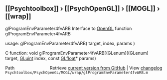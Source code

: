 ## [[Psychtoolbox]] &#8250; [[PsychOpenGL]] &#8250; [[MOGL]] &#8250; [[wrap]]

glProgramEnvParameter4fvARB  Interface to [OpenGL](OpenGL) function glProgramEnvParameter4fvARB  
  
usage:  glProgramEnvParameter4fvARB( target, index, params )  
  
C function:  void glProgramEnvParameter4fvARB[(GLenum]((GLenum) target, [GLuint](GLuint) index, const [GLfloat](GLfloat)\* params)  




<div class="code_header" style="text-align:right;">
  <span style="float:left;">Path&nbsp;&nbsp;</span> <span class="counter">Retrieve <a href=
  "https://raw.github.com/Psychtoolbox-3/Psychtoolbox-3/beta/Psychtoolbox/PsychOpenGL/MOGL/wrap/glProgramEnvParameter4fvARB.m">current version from GitHub</a> | View <a href=
  "https://github.com/Psychtoolbox-3/Psychtoolbox-3/commits/beta/Psychtoolbox/PsychOpenGL/MOGL/wrap/glProgramEnvParameter4fvARB.m">changelog</a></span>
</div>
<div class="code">
  <code>Psychtoolbox/PsychOpenGL/MOGL/wrap/glProgramEnvParameter4fvARB.m</code>
</div>

